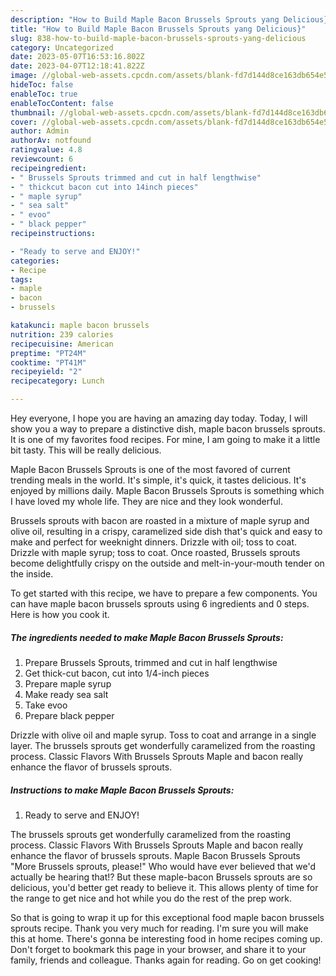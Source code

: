 ```yaml
---
description: "How to Build Maple Bacon Brussels Sprouts yang Delicious}"
title: "How to Build Maple Bacon Brussels Sprouts yang Delicious}"
slug: 838-how-to-build-maple-bacon-brussels-sprouts-yang-delicious
category: Uncategorized
date: 2023-05-07T16:53:16.802Z
date: 2023-04-07T12:18:41.822Z
image: //global-web-assets.cpcdn.com/assets/blank-fd7d144d8ce163db654e5a02c40b08a2775adb7897d16e4062681dc7e1b2800f.png
hideToc: false
enableToc: true
enableTocContent: false
thumbnail: //global-web-assets.cpcdn.com/assets/blank-fd7d144d8ce163db654e5a02c40b08a2775adb7897d16e4062681dc7e1b2800f.png
cover: //global-web-assets.cpcdn.com/assets/blank-fd7d144d8ce163db654e5a02c40b08a2775adb7897d16e4062681dc7e1b2800f.png
author: Admin
authorAv: notfound
ratingvalue: 4.8
reviewcount: 6
recipeingredient:
- " Brussels Sprouts trimmed and cut in half lengthwise"
- " thickcut bacon cut into 14inch pieces"
- " maple syrup"
- " sea salt"
- " evoo"
- " black pepper"
recipeinstructions:

- "Ready to serve and ENJOY!"
categories:
- Recipe
tags:
- maple
- bacon
- brussels

katakunci: maple bacon brussels 
nutrition: 239 calories
recipecuisine: American
preptime: "PT24M"
cooktime: "PT41M"
recipeyield: "2"
recipecategory: Lunch

---
```



Hey everyone, I hope you are having an amazing day today. Today, I will show you a way to prepare a distinctive dish, maple bacon brussels sprouts. It is one of my favorites food recipes. For mine, I am going to make it a little bit tasty. This will be really delicious.

Maple Bacon Brussels Sprouts is one of the most favored of current trending meals in the world. It's simple, it's quick, it tastes delicious. It's enjoyed by millions daily. Maple Bacon Brussels Sprouts is something which I have loved my whole life. They are nice and they look wonderful.

Brussels sprouts with bacon are roasted in a mixture of maple syrup and olive oil, resulting in a crispy, caramelized side dish that&#39;s quick and easy to make and perfect for weeknight dinners. Drizzle with oil; toss to coat. Drizzle with maple syrup; toss to coat. Once roasted, Brussels sprouts become delightfully crispy on the outside and melt-in-your-mouth tender on the inside.


To get started with this recipe, we have to prepare a few components. You can have maple bacon brussels sprouts using 6 ingredients and 0 steps. Here is how you cook it.

<!--inarticleads1-->

##### The ingredients needed to make Maple Bacon Brussels Sprouts:

1. Prepare  Brussels Sprouts, trimmed and cut in half lengthwise
1. Get  thick-cut bacon, cut into 1/4-inch pieces
1. Prepare  maple syrup
1. Make ready  sea salt
1. Take  evoo
1. Prepare  black pepper


Drizzle with olive oil and maple syrup. Toss to coat and arrange in a single layer. The brussels sprouts get wonderfully caramelized from the roasting process. Classic Flavors With Brussels Sprouts Maple and bacon really enhance the flavor of brussels sprouts. 

<!--inarticleads2-->

##### Instructions to make Maple Bacon Brussels Sprouts:


1. Ready to serve and ENJOY!

The brussels sprouts get wonderfully caramelized from the roasting process. Classic Flavors With Brussels Sprouts Maple and bacon really enhance the flavor of brussels sprouts. Maple Bacon Brussels Sprouts &#34;More Brussels sprouts, please!&#34; Who would have ever believed that we&#39;d actually be hearing that!? But these maple-bacon Brussels sprouts are so delicious, you&#39;d better get ready to believe it. This allows plenty of time for the range to get nice and hot while you do the rest of the prep work. 

So that is going to wrap it up for this exceptional food maple bacon brussels sprouts recipe. Thank you very much for reading. I'm sure you will make this at home. There's gonna be interesting food in home recipes coming up. Don't forget to bookmark this page in your browser, and share it to your family, friends and colleague. Thanks again for reading. Go on get cooking!
